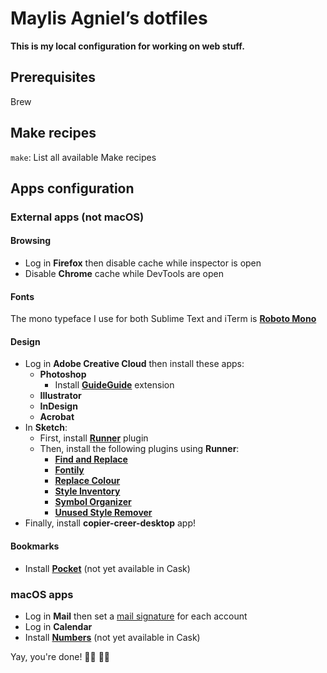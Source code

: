 # Maylis Agniel’s dotfiles
**This is my local configuration for working on web stuff.**

## Prerequisites
Brew

## Make recipes
`make`: List all available Make recipes

## Apps configuration

### External apps (not macOS)

#### Browsing
* Log in **Firefox** then disable cache while inspector is open
* Disable **Chrome** cache while DevTools are open

#### Fonts
The mono typeface I use for both Sublime Text and iTerm is [**Roboto Mono**](https://fonts.google.com/specimen/Roboto+Mono)

#### Design
* Log in **Adobe Creative Cloud** then install these apps:
  * **Photoshop**
    * Install [**GuideGuide**](https://guideguide.me/documentation/) extension
  * **Illustrator**
  * **InDesign**
  * **Acrobat**
* In **Sketch**:
  * First, install [**Runner**](https://sketchrunner.com) plugin
  * Then, install the following plugins using **Runner**:
    * [**Find and Replace**](https://github.com/thierryc/Sketch-Find-And-Replace)
    * [**Fontily**](https://github.com/partyka1/Fontily)
    * [**Replace Colour**](https://github.com/lewishowles/sketch-replace-colour)
    * [**Style Inventory**](https://github.com/getflourish/Sketch-Style-Inventory)
    * [**Symbol Organizer**](https://github.com/sonburn/symbol-organizer)
    * [**Unused Style Remover**](https://github.com/sonburn/unused-style-remover)
* Finally, install **copier-creer-desktop** app!

#### Bookmarks
* Install [**Pocket**](https://itunes.apple.com/app/pocket/id568494494) (not yet available in Cask)

### macOS apps
* Log in **Mail** then set a [mail signature](https://github.com/wearemd/wearemd_mail_signatures) for each account
* Log in **Calendar**
* Install [**Numbers**](https://itunes.apple.com/app/numbers/id409203825) (not yet available in Cask)

Yay, you're done! 👏🏻 👏🏻
